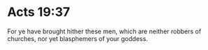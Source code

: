 # Acts 19:37

For ye have brought hither these men, which are neither robbers of churches, nor yet blasphemers of your goddess.